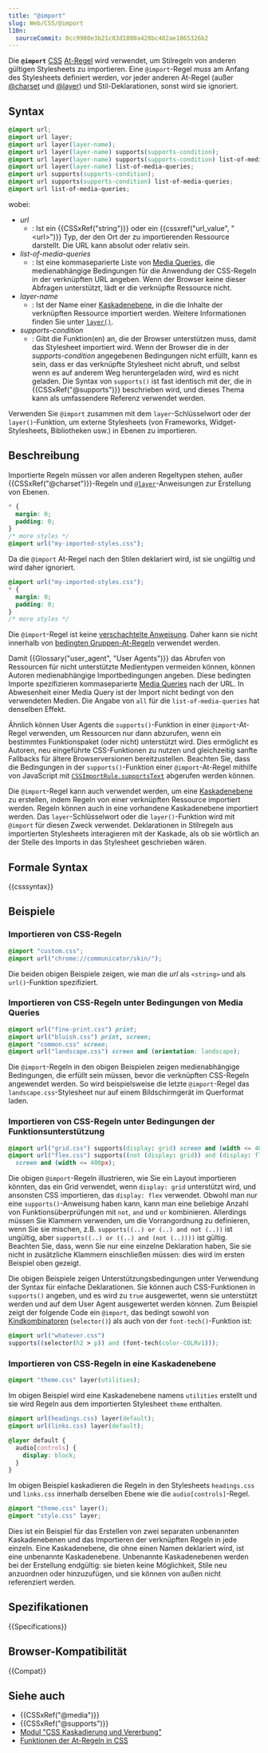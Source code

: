 ```yaml
---
title: "@import"
slug: Web/CSS/@import
l10n:
  sourceCommit: 0cc9980e3b21c83d1800a428bc402ae1865326b2
---
```


Die **`@import`** [CSS](/de/docs/Web/CSS) [At-Regel](/de/docs/Web/CSS/CSS_syntax/At-rule) wird verwendet, um Stilregeln von anderen gültigen Stylesheets zu importieren.
Eine `@import`-Regel _muss_ am Anfang des Stylesheets definiert werden, vor jeder anderen At-Regel (außer [@charset](/de/docs/Web/CSS/@charset) und [@layer](/de/docs/Web/CSS/@layer)) und Stil-Deklarationen, sonst wird sie ignoriert.

## Syntax

```css
@import url;
@import url layer;
@import url layer(layer-name);
@import url layer(layer-name) supports(supports-condition);
@import url layer(layer-name) supports(supports-condition) list-of-media-queries;
@import url layer(layer-name) list-of-media-queries;
@import url supports(supports-condition);
@import url supports(supports-condition) list-of-media-queries;
@import url list-of-media-queries;
```

wobei:

- _url_
  - : Ist ein {{CSSxRef("string")}} oder ein {{cssxref("url_value", "&lt;url&gt;")}} Typ, der den Ort der zu importierenden Ressource darstellt. Die URL kann absolut oder relativ sein.
- _list-of-media-queries_
  - : Ist eine kommaseparierte Liste von [Media Queries](/de/docs/Web/CSS/CSS_media_queries/Using_media_queries), die medienabhängige Bedingungen für die Anwendung der CSS-Regeln in der verknüpften URL angeben. Wenn der Browser keine dieser Abfragen unterstützt, lädt er die verknüpfte Ressource nicht.
- _layer-name_
  - : Ist der Name einer [Kaskadenebene](/de/docs/Web/CSS/@layer), in die die Inhalte der verknüpften Ressource importiert werden. Weitere Informationen finden Sie unter [`layer()`](/de/docs/Web/CSS/@import/layer_function).
- _supports-condition_
  - : Gibt die Funktion(en) an, die der Browser unterstützen muss, damit das Stylesheet importiert wird.
    Wenn der Browser die in der _supports-condition_ angegebenen Bedingungen nicht erfüllt, kann es sein, dass er das verknüpfte Stylesheet nicht abruft, und selbst wenn es auf anderem Weg heruntergeladen wird, wird es nicht geladen.
    Die Syntax von `supports()` ist fast identisch mit der, die in {{CSSxRef("@supports")}} beschrieben wird, und dieses Thema kann als umfassendere Referenz verwendet werden.

Verwenden Sie `@import` zusammen mit dem `layer`-Schlüsselwort oder der `layer()`-Funktion, um externe Stylesheets (von Frameworks, Widget-Stylesheets, Bibliotheken usw.) in Ebenen zu importieren.

## Beschreibung

Importierte Regeln müssen vor allen anderen Regeltypen stehen, außer {{CSSxRef("@charset")}}-Regeln und [`@layer`](/de/docs/Web/CSS/@layer)-Anweisungen zur Erstellung von Ebenen.

```css example-bad
* {
  margin: 0;
  padding: 0;
}
/* more styles */
@import url("my-imported-styles.css");
```

Da die `@import` At-Regel nach den Stilen deklariert wird, ist sie ungültig und wird daher ignoriert.

```css example-good
@import url("my-imported-styles.css");
* {
  margin: 0;
  padding: 0;
}
/* more styles */
```

Die `@import`-Regel ist keine [verschachtelte Anweisung](/de/docs/Web/CSS/CSS_syntax/Syntax#nested_statements). Daher kann sie nicht innerhalb von [bedingten Gruppen-At-Regeln](/de/docs/Web/CSS/CSS_conditional_rules#at-rules) verwendet werden.

Damit {{Glossary("user_agent", "User Agents")}} das Abrufen von Ressourcen für nicht unterstützte Medientypen vermeiden können, können Autoren medienabhängige Importbedingungen angeben. Diese bedingten Importe spezifizieren kommaseparierte [Media Queries](/de/docs/Web/CSS/CSS_media_queries/Using_media_queries) nach der URL. In Abwesenheit einer Media Query ist der Import nicht bedingt von den verwendeten Medien. Die Angabe von `all` für die `list-of-media-queries` hat denselben Effekt.

Ähnlich können User Agents die `supports()`-Funktion in einer `@import`-At-Regel verwenden, um Ressourcen nur dann abzurufen, wenn ein bestimmtes Funktionspaket (oder nicht) unterstützt wird.
Dies ermöglicht es Autoren, neu eingeführte CSS-Funktionen zu nutzen und gleichzeitig sanfte Fallbacks für ältere Browserversionen bereitzustellen.
Beachten Sie, dass die Bedingungen in der `supports()`-Funktion einer `@import`-At-Regel mithilfe von JavaScript mit [`CSSImportRule.supportsText`](/de/docs/Web/API/CSSImportRule/supportsText) abgerufen werden können.

Die `@import`-Regel kann auch verwendet werden, um eine [Kaskadenebene](/de/docs/Web/CSS/@layer) zu erstellen, indem Regeln von einer verknüpften Ressource importiert werden. Regeln können auch in eine vorhandene Kaskadenebene importiert werden. Das `layer`-Schlüsselwort oder die `layer()`-Funktion wird mit `@import` für diesen Zweck verwendet. Deklarationen in Stilregeln aus importierten Stylesheets interagieren mit der Kaskade, als ob sie wörtlich an der Stelle des Imports in das Stylesheet geschrieben wären.

## Formale Syntax

{{csssyntax}}

## Beispiele

### Importieren von CSS-Regeln

```css
@import "custom.css";
@import url("chrome://communicator/skin/");
```

Die beiden obigen Beispiele zeigen, wie man die _url_ als `<string>` und als `url()`-Funktion spezifiziert.

### Importieren von CSS-Regeln unter Bedingungen von Media Queries

```css
@import url("fine-print.css") print;
@import url("bluish.css") print, screen;
@import "common.css" screen;
@import url("landscape.css") screen and (orientation: landscape);
```

Die `@import`-Regeln in den obigen Beispielen zeigen medienabhängige Bedingungen, die erfüllt sein müssen, bevor die verknüpften CSS-Regeln angewendet werden. So wird beispielsweise die letzte `@import`-Regel das `landscape.css`-Stylesheet nur auf einem Bildschirmgerät im Querformat laden.

### Importieren von CSS-Regeln unter Bedingungen der Funktionsunterstützung

```css
@import url("grid.css") supports(display: grid) screen and (width <= 400px);
@import url("flex.css") supports((not (display: grid)) and (display: flex))
  screen and (width <= 400px);
```

Die obigen `@import`-Regeln illustrieren, wie Sie ein Layout importieren könnten, das ein Grid verwendet, wenn `display: grid` unterstützt wird, und ansonsten CSS importieren, das `display: flex` verwendet.
Obwohl man nur eine `supports()`-Anweisung haben kann, kann man eine beliebige Anzahl von Funktionsüberprüfungen mit `not`, `and` und `or` kombinieren. Allerdings müssen Sie Klammern verwenden, um die Vorrangordnung zu definieren, wenn Sie sie mischen, z.B. `supports((..) or (..) and not (..))` ist ungültig, aber `supports((..) or ((..) and (not (..))))` ist gültig.
Beachten Sie, dass, wenn Sie nur eine einzelne Deklaration haben, Sie sie nicht in zusätzliche Klammern einschließen müssen: dies wird im ersten Beispiel oben gezeigt.

Die obigen Beispiele zeigen Unterstützungsbedingungen unter Verwendung der Syntax für einfache Deklarationen.
Sie können auch CSS-Funktionen in `supports()` angeben, und es wird zu `true` ausgewertet, wenn sie unterstützt werden und auf dem User Agent ausgewertet werden können.
Zum Beispiel zeigt der folgende Code ein `@import`, das bedingt sowohl von [Kindkombinatoren](/de/docs/Web/CSS/Child_combinator) (`selector()`) als auch von der `font-tech()`-Funktion ist:

```css
@import url("whatever.css")
supports((selector(h2 > p)) and (font-tech(color-COLRv1)));
```

### Importieren von CSS-Regeln in eine Kaskadenebene

```css
@import "theme.css" layer(utilities);
```

Im obigen Beispiel wird eine Kaskadenebene namens `utilities` erstellt und sie wird Regeln aus dem importierten Stylesheet `theme` enthalten.

```css
@import url(headings.css) layer(default);
@import url(links.css) layer(default);

@layer default {
  audio[controls] {
    display: block;
  }
}
```

Im obigen Beispiel kaskadieren die Regeln in den Stylesheets `headings.css` und `links.css` innerhalb derselben Ebene wie die `audio[controls]`-Regel.

```css
@import "theme.css" layer();
@import "style.css" layer;
```

Dies ist ein Beispiel für das Erstellen von zwei separaten unbenannten Kaskadenebenen und das Importieren der verknüpften Regeln in jede einzeln. Eine Kaskadenebene, die ohne einen Namen deklariert wird, ist eine unbenannte Kaskadenebene. Unbenannte Kaskadenebenen werden bei der Erstellung endgültig: sie bieten keine Möglichkeit, Stile neu anzuordnen oder hinzuzufügen, und sie können von außen nicht referenziert werden.

## Spezifikationen

{{Specifications}}

## Browser-Kompatibilität

{{Compat}}

## Siehe auch

- {{CSSxRef("@media")}}
- {{CSSxRef("@supports")}}
- [Modul "CSS Kaskadierung und Vererbung"](/de/docs/Web/CSS/CSS_cascade)
- [Funktionen der At-Regeln in CSS](/de/docs/Web/CSS/CSS_syntax/At-rule_functions)
